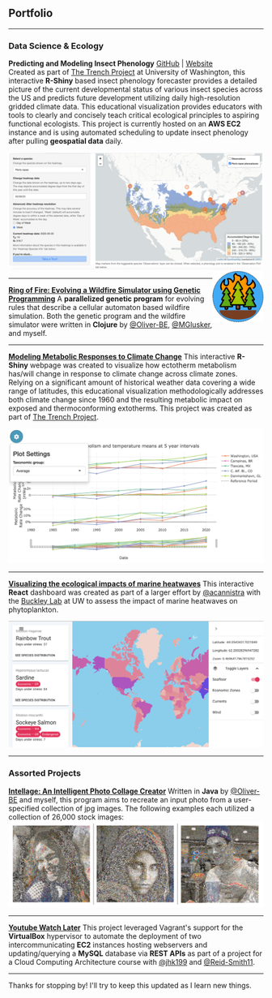 ## Portfolio

---

### Data Science & Ecology

**Predicting and Modeling Insect Phenology** [GitHub](https://github.com/icaruso21/Insect-Phenology-Forecaster) | [Website](https://insectphenology.ml/Insect-Phenology-Forecaster/)
<br>
Created as part of [The Trench Project](https://www.trenchproject.com/) at University of Washington, this interactive **R-Shiny** based insect phenology forecaster provides a detailed picture of the current developmental status of various insect species across the US and predicts future development utilizing daily high-resolution gridded climate data. This educational visualization provides educators with tools to clearly and concisely teach critical ecological principles to aspiring functional ecologists. This project is currently hosted on an **AWS EC2** instance and is using automated scheduling to update insect phenology after pulling **geospatial data** daily.

<img src="images/insect-phenology-heatmap.png?raw=true"/>

<img src="images/ring-of-fire.png?raw=true" width="20%" align="right"/>

---
**[Ring of Fire: Evolving a Wildfire Simulator using Genetic Programming](https://github.com/Oliver-BE/ring-of-fire)**
A **parallelized genetic program** for evolving rules that describe a cellular automaton based wildfire simulation. Both the genetic program and the wildfire simulator were written in **Clojure** by [@Oliver-BE](https://github.com/Oliver-BE), [@MGlusker](https://github.com/MGlusker), and myself.

---
**[Modeling Metabolic Responses to Climate Change](https://github.com/trenchproject/Climate-Change-Metabolism)**
This interactive **R-Shiny** webpage was created to visualize how ectotherm metabolism has/will change in response to climate change across climate zones. Relying on a significant amount of historical weather data covering a wide range of latitudes, this educational visualization methodologically addresses both climate change since 1960 and the resulting metabolic impact on exposed and thermoconforming extotherms. This project was created as part of [The Trench Project](https://www.trenchproject.com/).   

<img src="images/climate-metabolism.png?raw=true"/>

---
**[Visualizing the ecological impacts of marine heatwaves](https://github.com/HuckleyLab/phyto-mhw)**
This interactive **React** dashboard was created as part of a larger effort by [@acannistra](https://github.com/acannistra) with the [Buckley Lab](http://faculty.washington.edu/lbuckley/) at UW to assess the impact of marine heatwaves on phytoplankton.   

<img src="images/phyto-mhw.png?raw=true"/>

---

### Assorted Projects 

**[Intellage: An Intelligent Photo Collage Creator](https://github.com/icaruso21/intellage)**
Written in **Java** by [@Oliver-BE](https://github.com/Oliver-BE) and myself, this program aims to recreate an input photo from a user-specified collection of jpg images. The following examples each utilized a collection of 26,000 stock images:
<img src="images/intellage-sample-new.png?raw=true"/>

---
**[Youtube Watch Later](https://github.com/icaruso21/Youtube-Watch-Later)**
This project leveraged Vagrant's support for the **VirtualBox** hypervisor to automate the deployment of two intercommunicating **EC2** instances hosting webservers and updating/querying a **MySQL** database via **REST APIs** as part of a project for a Cloud Computing Architecture course with [@jhk199](https://github.com/jhk199) and [@Reid-Smith11](https://github.com/Reid-Smith11). 

---

Thanks for stopping by! I'll try to keep this updated as I learn new things.
